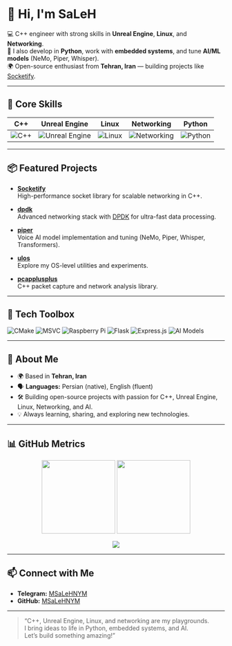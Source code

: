 # 👋 Hi, I'm SaLeH

💻 C++ engineer with strong skills in **Unreal Engine**, **Linux**, and **Networking**.  
🐍 I also develop in **Python**, work with **embedded systems**, and tune **AI/ML models** (NeMo, Piper, Whisper).  
🌍 Open-source enthusiast from **Tehran, Iran** — building projects like [Socketify](https://github.com/MSaLeHNYM/Socketify).  

---

## 🚀 Core Skills

| C++ | Unreal Engine | Linux | Networking | Python |
| :--: | :--: | :--: | :--: | :--: |
| ![C++](https://img.shields.io/badge/-C++-00599C?logo=cplusplus&logoColor=white) | ![Unreal Engine](https://img.shields.io/badge/-Unreal%20Engine-313131?logo=unrealengine&logoColor=white) | ![Linux](https://img.shields.io/badge/-Linux-FCC624?logo=linux&logoColor=black) | ![Networking](https://img.shields.io/badge/-Networking-2C8EBB?logo=wireshark&logoColor=white) | ![Python](https://img.shields.io/badge/-Python-3776AB?logo=python&logoColor=white) |

---

## 📦 Featured Projects

- [**Socketify**](https://github.com/MSaLeHNYM/Socketify)  
  High-performance socket library for scalable networking in C++.

- [**dpdk**](https://github.com/MSaLeHNYM/dpdk)  
  Advanced networking stack with [DPDK](https://www.dpdk.org/) for ultra-fast data processing.

- [**piper**](https://github.com/MSaLeHNYM/piper)  
  Voice AI model implementation and tuning (NeMo, Piper, Whisper, Transformers).

- [**ulos**](https://github.com/MSaLeHNYM/ulos)  
  Explore my OS-level utilities and experiments.

- [**pcapplusplus**](https://github.com/seladb/PcapPlusPlus)  
  C++ packet capture and network analysis library.

---

## 🧰 Tech Toolbox

![CMake](https://img.shields.io/badge/-CMake-064F8C?logo=cmake&logoColor=white)
![MSVC](https://img.shields.io/badge/-MSVC-0078D7?logo=visualstudio&logoColor=white)
![Raspberry Pi](https://img.shields.io/badge/-Raspberry%20Pi-C51A4A?logo=raspberrypi&logoColor=white)
![Flask](https://img.shields.io/badge/-Flask-000000?logo=flask&logoColor=white)
![Express.js](https://img.shields.io/badge/-Express.js-ffffff?logo=express&logoColor=black)
![AI Models](https://img.shields.io/badge/-AI%20Models-FF4500?logo=neuralnetwork&logoColor=white)

---

## 📍 About Me

- 🌍 Based in **Tehran, Iran**
- 🗣️ **Languages:** Persian (native), English (fluent)
- 🛠️ Building open-source projects with passion for C++, Unreal Engine, Linux, Networking, and AI.
- 💡 Always learning, sharing, and exploring new technologies.

---

## 📊 GitHub Metrics

<p align="center">
  <img src="https://github-readme-stats.vercel.app/api?username=MSaLeHNYM&show_icons=true&theme=radical" height="170" />
  <img src="https://github-readme-stats.vercel.app/api/top-langs/?username=MSaLeHNYM&layout=compact&theme=radical" height="170" />
</p>

<p align="center">
  <img src="https://github-readme-activity-graph.vercel.app/graph?username=MSaLeHNYM&theme=radical" />
</p>

---

## 📫 Connect with Me

- **Telegram:** [MSaLeHNYM](https://t.me/MSaLeHNYM)
- **GitHub:** [MSaLeHNYM](https://github.com/MSaLeHNYM)

---

> “C++, Unreal Engine, Linux, and networking are my playgrounds.  
> I bring ideas to life in Python, embedded systems, and AI.  
> Let’s build something amazing!”
